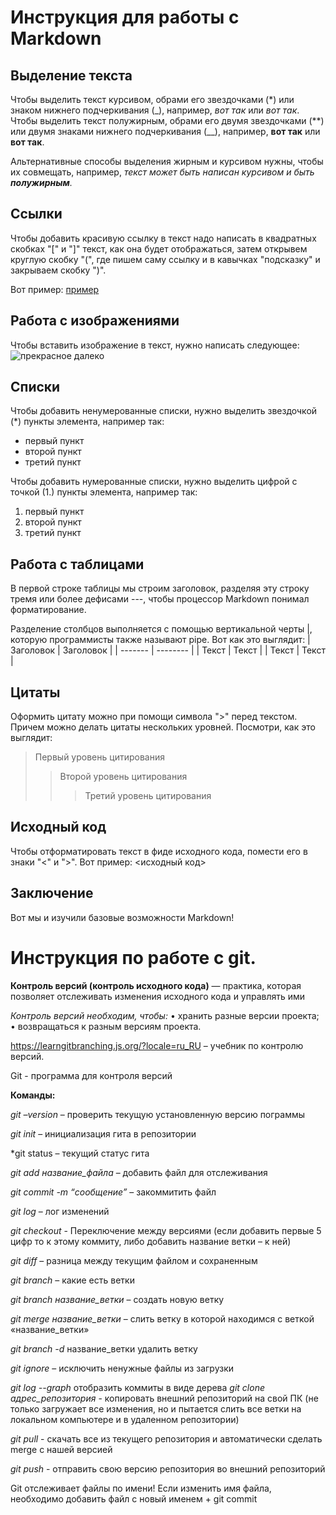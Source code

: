 # Инструкция для работы с Markdown

## Выделение текста
Чтобы выделить текст курсивом, обрами его звездочками (*) или знаком нижнего подчеркивания (_), например, *вот так* или _вот так_.
Чтобы выделить текст полужирным, обрами его двумя звездочками (**) или двумя знаками нижнего подчеркивания (__), например, **вот так** или __вот так__.

Альтернативные способы выделения жирным и курсивом нужны, чтобы их совмещать, например, _текст может быть написан курсивом и быть **полужирным**._
## Ссылки
Чтобы добавить красивую ссылку в текст надо написать в квадратных скобках "[" и "]" текст, как она будет отображаться, затем открывем круглую скобку "(", где пишем саму ссылку и в кавычках "подсказку" и закрываем скобку ")".

Вот пример:
[пример](http://example.com/ "Необязательная подсказка") 
## Работа с изображениями
Чтобы вставить изображение в текст, нужно написать следующее:
![прекрасное далеко](pd.jpg)
## Списки
Чтобы добавить ненумерованные списки, нужно выделить звездочкой (*) пункты элемента, например так:
* первый пункт
* второй пункт
* третий пункт

Чтобы добавить нумерованные списки, нужно выделить цифрой с точкой (1.) пункты элемента, например так:
1. первый пункт
2. второй пункт
3. третий пункт

## Работа с таблицами
В первой строке таблицы мы строим заголовок, разделяя эту строку тремя или более дефисами ---, чтобы процессор Markdown понимал форматирование.

Разделение столбцов выполняется с помощью вертикальной черты |, которую программисты также называют pipe.
Вот как это выглядит:
| Заголовок  | Заголовок   |
| ------- | -------- |
| Текст   | Текст    |
| Текст   | Текст    |
## Цитаты
Оформить цитату можно при помощи символа ">" перед текстом. Причем можно делать цитаты нескольких уровней.
Посмотри, как это выглядит:

> Первый уровень цитирования
>> Второй уровень цитирования
>>> Третий уровень цитирования

## Исходный код
Чтобы отформатировать текст в фиде исходного кода, помести его в знаки "<" и ">".
Вот пример:
<исходный код>  
## Заключение
Вот мы и изучили базовые возможности Markdown!

# Инструкция по работе с git.
**Контроль версий (контроль исходного кода)** — практика, которая позволяет отслеживать изменения исходного кода и управлять ими

*Контроль версий необходим, чтобы:*
•	хранить разные версии проекта; 
•	возвращаться к разным версиям проекта.

https://learngitbranching.js.org/?locale=ru_RU – учебник по контролю версий.

Git - программа для контроля версий

**Команды:**

*git –version* – проверить текущую установленную версию пограммы

*git init* – инициализация гита в репозитории

*git status – текущий статус гита

*git add название_файла* – добавить файл для отслеживания

*git commit -m “сообщение”* – закоммитить файл

*git log* – лог изменений

*git checkout* - Переключение между версиями (если добавить первые 5 цифр то к этому коммиту, либо добавить название ветки – к ней)

*git diff* – разница между текущим файлом и сохраненным

*git branch* – какие есть ветки 

*git branch название_ветки* – создать новую ветку

*git merge название_ветки* – слить ветку в которой находимся с веткой «название_ветки»

*git branch -d* название_ветки удалить ветку

*git ignore* – исключить ненужные файлы из загрузки

*git log --graph* отобразить коммиты в виде дерева
*git clone адрес_репозитория* - копировать внешний репозиторий на свой ПК (не только загружает все изменения, но и пытается слить  все ветки на локальном компьютере и в удаленном репозитории)

*git pull* - скачать все  из текущего репозитория и автоматически сделать merge с нашей версией

*git push* - отправить свою версию репозитория во внешний репозиторий

Git отслеживает файлы по имени!  Если изменить имя файла, необходимо добавить файл с новый именем + git commit
